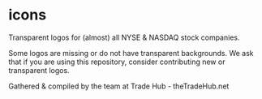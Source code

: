 # icons
Transparent logos for (almost) all NYSE & NASDAQ stock companies.

Some logos are missing or do not have transparent backgrounds. We ask that if you are using this repository, consider contributing new or transparent logos.

Gathered & compiled by the team at Trade Hub - theTradeHub.net
